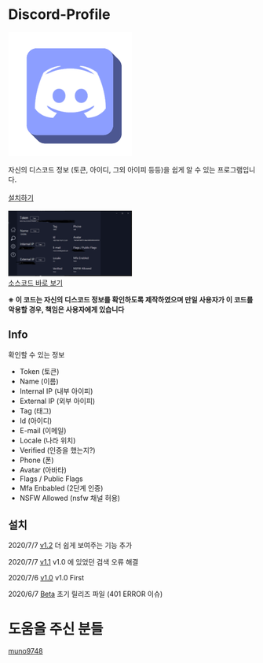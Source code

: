 # Discord-Profile
<img src="Image/Discord Profile1.png" width="50%">

자신의 디스코드 정보 (토큰, 아이디, 그외 아이피 등등)을 쉽게 알 수 있는 프로그램입니다. <br> <br>
<a href="https://github.com/1-EXON/Discord-Profile/releases" target="_blank">설치하기
</a> <br> <br>
<img src="Image/preview.png" width="50%"> <br>
<a href="https://github.com/1-EXON/Discord-Profile/tree/master/Discord%20Profile/Discord%20Profile" target="_blank">소스코드 바로 보기
</a> <br>

<b>※ 이 코드는 자신의 디스코드 정보를 확인하도록 제작하였으며 만일 사용자가 이 코드를 악용할 경우, 책임은 사용자에게 있습니다</b>

## Info
확인할 수 있는 정보
- Token (토큰)
- Name (이름)
- Internal IP (내부 아이피)
- External IP (외부 아이피)
- Tag (태그)
- Id (아이디)
- E-mail (이메일)
- Locale (나라 위치)
- Verified (인증을 했는지?)
- Phone (폰)
- Avatar (아바타)
- Flags / Public Flags
- Mfa Enbabled (2단계 인증)
- NSFW Allowed (nsfw 채널 허용)

## 설치
2020/7/7
[v1.2](https://github.com/1-EXON/Discord-Profile/releases/download/v1.2/Discord.Profile.Setup.msi)
더 쉽게 보여주는 기능 추가

2020/7/7
[v1.1](https://github.com/1-EXON/Discord-Profile/releases/download/v1.1/Discord.Profile.Setup.msi)
v1.0 에 있었던 검색 오류 해결

2020/7/6
[v1.0](https://github.com/1-EXON/Discord-Profile/releases/download/v1%2C0/Discord.Profile.Setup.msi)
v1.0 First

2020/6/7
[Beta](https://github.com/1-EXON/Discord-Profile/releases/download/Beta/Discord.Profile.Setup.msi)
초기 릴리즈 파일 (401 ERROR 이슈)

# 도움을 주신 분들
<a href="https://github.com/muno9748">muno9748</a> <br>
